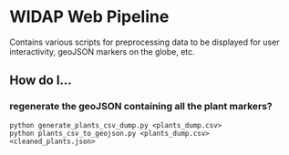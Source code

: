 # WIDAP Web Pipeline

Contains various scripts for preprocessing data to be displayed for user interactivity, geoJSON markers on the globe, etc.

## How do I...

### regenerate the geoJSON containing all the plant markers?

```
python generate_plants_csv_dump.py <plants_dump.csv>
python plants_csv_to_geojson.py <plants_dump.csv> <cleaned_plants.json>
```
